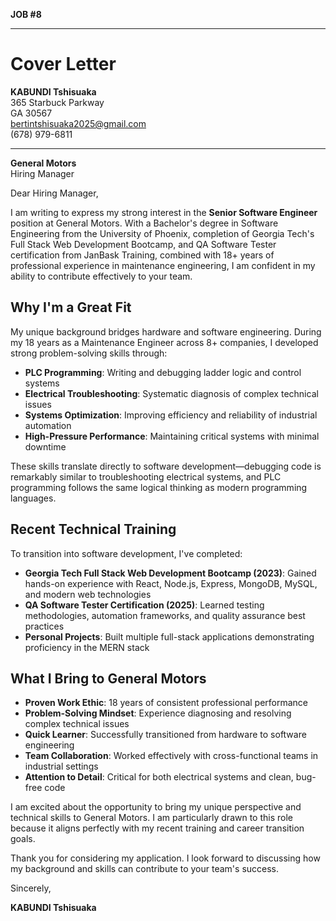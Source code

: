 **JOB #8**

---

# Cover Letter

**KABUNDI Tshisuaka**  
365 Starbuck Parkway  
GA 30567  
bertintshisuaka2025@gmail.com  
(678) 979-6811

---

**General Motors**  
Hiring Manager

Dear Hiring Manager,

I am writing to express my strong interest in the **Senior Software Engineer** position at General Motors. With a Bachelor's degree in Software Engineering from the University of Phoenix, completion of Georgia Tech's Full Stack Web Development Bootcamp, and QA Software Tester certification from JanBask Training, combined with 18+ years of professional experience in maintenance engineering, I am confident in my ability to contribute effectively to your team.

## Why I'm a Great Fit

My unique background bridges hardware and software engineering. During my 18 years as a Maintenance Engineer across 8+ companies, I developed strong problem-solving skills through:

- **PLC Programming**: Writing and debugging ladder logic and control systems
- **Electrical Troubleshooting**: Systematic diagnosis of complex technical issues  
- **Systems Optimization**: Improving efficiency and reliability of industrial automation
- **High-Pressure Performance**: Maintaining critical systems with minimal downtime

These skills translate directly to software development—debugging code is remarkably similar to troubleshooting electrical systems, and PLC programming follows the same logical thinking as modern programming languages.

## Recent Technical Training

To transition into software development, I've completed:

- **Georgia Tech Full Stack Web Development Bootcamp (2023)**: Gained hands-on experience with React, Node.js, Express, MongoDB, MySQL, and modern web technologies
- **QA Software Tester Certification (2025)**: Learned testing methodologies, automation frameworks, and quality assurance best practices
- **Personal Projects**: Built multiple full-stack applications demonstrating proficiency in the MERN stack

## What I Bring to General Motors

- **Proven Work Ethic**: 18 years of consistent professional performance
- **Problem-Solving Mindset**: Experience diagnosing and resolving complex technical issues
- **Quick Learner**: Successfully transitioned from hardware to software engineering
- **Team Collaboration**: Worked effectively with cross-functional teams in industrial settings
- **Attention to Detail**: Critical for both electrical systems and clean, bug-free code

I am excited about the opportunity to bring my unique perspective and technical skills to General Motors. I am particularly drawn to this role because it aligns perfectly with my recent training and career transition goals.

Thank you for considering my application. I look forward to discussing how my background and skills can contribute to your team's success.

Sincerely,

**KABUNDI Tshisuaka**
